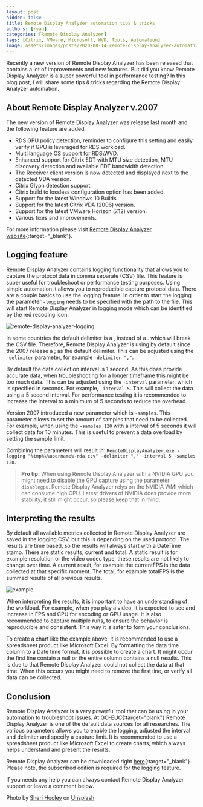 ```yaml
---
layout: post
hidden: false
title: Remote Display Analyzer automation tips & tricks
authors: [ryan]
categories: [Remote Display Analyzer]
tags: [Citrix, VMware, Microsoft, WVD, Tools, Automation]
image: assets/images/posts/2020-08-14-remote-display-analyzer-automation-tips-and-tricks/remote-display-analyzer-automation-tips-and-tricks-feature-image.png
---
```

Recently a new version of Remote Display Analyzer has been released that contains a lot of improvements and new features. But did you know Remote Display Analyzer is a super powerful tool in performance testing? In this blog post, I will share some tips & tricks regarding the Remote Display Analyzer automation.

## About Remote Display Analyzer v.2007
The new version of Remote Display Analyzer was release last month and the following feature are added.

  * RDS GPU policy detection, reminder to configure this setting and easily verify if GPU is leveraged for RDS workload.
  * Multi language OS support for RDS\WVD.
  * Enhanced support for Citrix EDT with MTU size detection, MTU discovery detection and available EDT bandwidth detection.
  * The Receiver client version is now detected and displayed next to the detected VDA version.
  * Citrix Glyph detection support.
  * Citrix build to lossless configuration option has been added.
  * Support for the latest Windows 10 Builds.
  * Support for the latest Citrix VDA (2006) version.
  * Support for the latest VMware Horizon (7.12) version.
  * Various fixes and improvements.

For more information please visit [Remote Display Analyzer website](https://rdanalyzer.com){:target="_blank"}.

## Logging feature
Remote Display Analyzer contains logging functionality that allows you to capture the protocol data in comma separate (CSV) file. This feature is super useful for troubleshoot or performance testing purposes. Using simple automation it allows you to reproducible capture protocol data. There are a couple basics to use the logging feature. In order to start the logging the parameter ```-logging``` needs to be specified with the path to the file. This will start Remote Display Analyzer in logging mode which can be identified by the red recoding icon.

![remote-display-analyzer-logging]({{site.baseurl}}/assets/images/posts/2020-08-14-remote-display-analyzer-automation-tips-and-tricks/remote-display-analyzer-logging.png)

In some countries the default delimiter is a , instead of a . which will break the CSV file. Therefore, Remote Display Analyzer is using by default since the 2007 release a ; as the default delimiter. This can be adjusted using the ```-delimiter``` parameter, for example ```-delimiter ","```.

By default the data collection interval is 1 second. As this does provide accurate data, when troubleshooting for a longer timeframe this might be too much data. This can be adjusted using the ```-interval``` parameter, which is specified in seconds. For example, ```-interval 5```. This will collect the data using a 5 second interval. For performance testing it is recommended to increase the interval to a minimum of 5 seconds to reduce the overhead.

Version 2007 introduced a new parameter which is ```-samples```. This parameter allows to set the amount of samples that need to be collected. For example, when using the ```-samples 120``` with a interval of 5 seconds it will collect data for 10 minutes. This is useful to prevent a data overload by setting the sample limit.

Combining the parameters will result in: ```RemoteDisplayAnalyzer.exe -logging "%tmp%\%username%-rda.csv" -delimiter "," -interval 5 -samples 120```.

> **Pro tip:** When using Remote Display Analyzer with a NVIDIA GPU you might need to disable the GPU capture using the parameter ```-disablegpu```. Remote Display Analyzer relys on the NVIDIA WMI which can consume high CPU. Latest drivers of NVIDIA does provide more stability, it still might occur, so please keep that in mind.

## Interpreting the results
By default all available metrics collected in Remote Display Analyzer are saved in the logging CSV, but this is depending on the used protocol. The results are time based, so the results will always start with a DateTime stamp. There are static results, current and total. A static result is for example resolution or the video codec type, these results are not likely to change over time. A current result, for example the currentFPS is the data collected at that specific moment. The total, for example totalFPS is the summed results of all previous results.

![example]({{site.baseurl}}/assets/images/posts/2020-08-14-remote-display-analyzer-automation-tips-and-tricks/remote-display-analzer-fps-example.png)

When interpreting the results, it is important to have an understanding of the workload. For example, when you play a video, it is expected to see and increase in FPS and CPU for encoding or GPU usage. It is also recommended to capture multiple runs, to ensure the behavior is reproducible and consistent. This way it is safer to form your conclusions.

To create a chart like the example above, it is recommended to use a spreadsheet product like Microsoft Excel. By formatting the data time column to a Date time format, it is possible to create a chart. It might occur the first line contain a null or the entire column contains a null results. This is due to that Remote Display Analyzer could not collect the data at that time. When this occurs you might need to remove the first line, or verify all data can be collected. 

## Conclusion
Remote Display Analyzer is a very powerful tool that can be using in your automation to troubleshoot issues. At [GO-EUC](https://www.go-euc.com){:target="blank"} Remote Display Analyzer is one of the default data sources for all researches. The various parameters allows you to enable the logging, adjusted the interval and delimiter and specify a capture limit. It is recommended to use a spreadsheet product like Microsoft Excel to create charts, which always helps understand and present the results.

Remote Display Analyzer can be downloaded right [here](https://rdanalyzer.com/pro/){:target="_blank"}. Please note, the subscribed edition is required for the logging feature.

If you needs any help you can always contact Remote Display Analyzer support or leave a comment below.

<span>Photo by <a href="https://unsplash.com/@sherihoo?utm_source=unsplash&amp;utm_medium=referral&amp;utm_content=creditCopyText" target="_blank">Sheri Hooley</a> on <a href="https://unsplash.com/s/photos/card-trick?utm_source=unsplash&amp;utm_medium=referral&amp;utm_content=creditCopyText" target="_blank">Unsplash</a></span>
